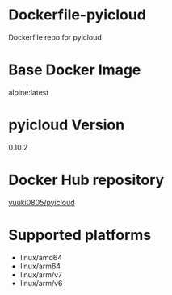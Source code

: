 # Dockerfile-pyicloud
Dockerfile repo for pyicloud

# Base Docker Image
alpine:latest

# pyicloud Version
0.10.2

# Docker Hub repository
[yuuki0805/pyicloud](https://hub.docker.com/r/yuuki0805/pyicloud)

# Supported platforms
- linux/amd64
- linux/arm64
- linux/arm/v7
- linux/arm/v6
